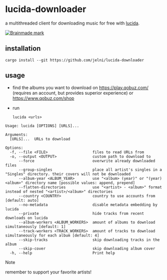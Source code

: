 # lucida-downloader

a multithreaded client for downloading music for free with
[lucida](https://lucida.to/).

<a href="https://brainmade.org/">
  <picture>
    <source media="(prefers-color-scheme: dark)" srcset="https://brainmade.org/white-logo.svg">
    <img alt="Brainmade mark" src="https://brainmade.org/black-logo.svg">
  </picture>
</a>

## installation

```
cargo install --git https://github.com/jelni/lucida-downloader
```

## usage

- find the albums you want to download on https://play.qobuz.com/ (requires an
  account, but provides superior experience) or https://www.qobuz.com/shop

- run
  ```
  lucida <urls>
  ```

```
Usage: lucida [OPTIONS] [URLS]...

Arguments:
  [URLS]...  URLs to download

Options:
  -f, --file <FILE>                    files to read URLs from
  -o, --output <OUTPUT>                custom path to download to
      --force                          overwrite already downloaded files
      --group-singles                  place all artist's singles in a "Singles" directory. their covers will not be downloaded
      --album-year <ALBUM_YEAR>        use "<album> (year)" or "(year) <album>" directory name [possible values: append, prepend]
      --flatten-directories            use "<artist> - <album>" format instead of nested "<artist>/<album>" directories
      --country <COUNTRY>              country to use accounts from [default: auto]
      --no-metadata                    disable metadata embedding by lucida
      --private                        hide tracks from recent downloads on lucida
      --album-workers <ALBUM_WORKERS>  amount of albums to download simultaneously [default: 1]
      --track-workers <TRACK_WORKERS>  amount of tracks to download simultaneously for each album [default: 4]
      --skip-tracks                    skip downloading tracks in the album
      --skip-cover                     skip downloading album cover
  -h, --help                           Print help
```

> [!NOTE]  
> remember to support your favorite artists!
